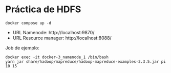 
# Práctica de HDFS 


```
docker compose up -d 
```

* URL Namenode: http://localhost:9870/ 
* URL Resource manager: http://localhost:8088/


Job de ejemplo:
```
docker exec -it docker-3_namenode_1 /bin/bash 
yarn jar share/hadoop/mapreduce/hadoop-mapreduce-examples-3.3.5.jar pi 10 15
```